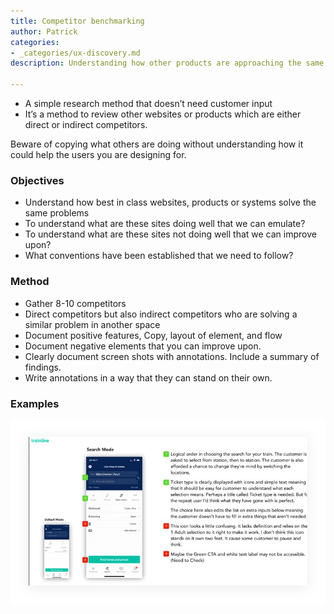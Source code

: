 ```yaml
---
title: Competitor benchmarking
author: Patrick
categories:
- _categories/ux-discovery.md
description: Understanding how other products are approaching the same problem.

---
```

* A simple research method that doesn’t need customer input
* It’s a method to review other websites or products which are either direct or indirect competitors.

Beware of copying what others are doing without understanding how it could help the users you are designing for.

### Objectives

* Understand how best in class websites, products or systems solve the same problems
* To understand what are these sites doing well that we can emulate?
* To understand what are these sites not doing well that we can improve upon?
* What conventions have been established that we need to follow?

### Method

* Gather 8-10 competitors
* Direct competitors but also indirect competitors who are solving a similar problem in another space
* Document positive features, Copy, layout of element, and flow
* Document negative elements that you can improve upon.
* Clearly document screen shots with annotations. Include a summary of findings.
* Write annotations in a way that they can stand on their own.

### Examples

![Competitor benchmark](/images/competitor.jpg)